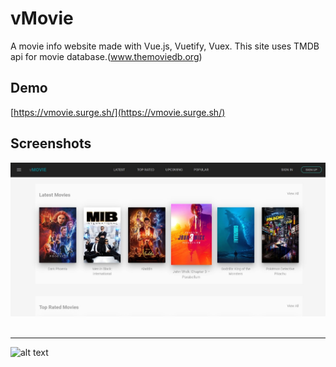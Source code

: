 # vMovie

A movie info website made with Vue.js, Vuetify, Vuex. This site uses TMDB api for movie database.(www.themoviedb.org)

## Demo
[https://vmovie.surge.sh/](https://vmovie.surge.sh/)

## Screenshots
![alt text](https://raw.githubusercontent.com/arifszn/vMovie/master/public/Screenshot(01).jpg)
<br />
<br />

***
![alt text](https://raw.githubusercontent.com/arifszn/stock-trader/master/publicScreenshot(02).jpg)
<br />
<br />
